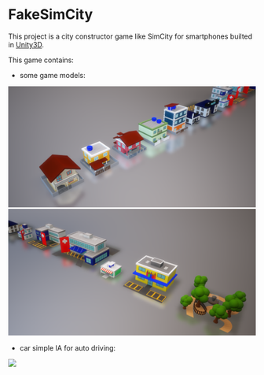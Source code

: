 # FakeSimCity
This project is a city constructor game like SimCity for smartphones builted in [Unity3D](https://unity3d.com/).

This game contains:
* some game models:

<img src="/info/models.PNG" width="600">
<img src="/info/models2.PNG" width="600">

* car simple IA for auto driving:

![](/info/car_animation.gif)
